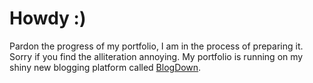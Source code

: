 # Howdy :\)

Pardon the progress of my portfolio, I am in the process of preparing it. Sorry if you find the alliteration annoying. My portfolio is running on my shiny new blogging platform called [BlogDown](https://github.com/thingdown/blogdown).

